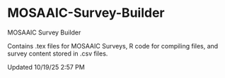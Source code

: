 # MOSAAIC-Survey-Builder
MOSAAIC Survey Builder

Contains .tex files for MOSAAIC Surveys, R code for compiling files, and survey content stored in .csv files.

Updated 10/19/25 2:57 PM
